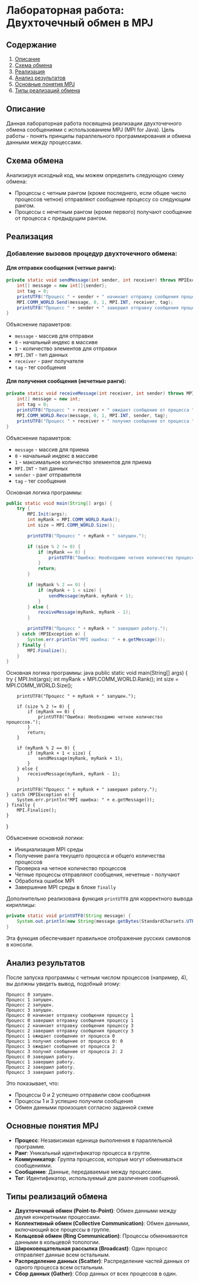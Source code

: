 # Лабораторная работа: Двухточечный обмен в MPJ

## Содержание
1. [Описание](#описание)
2. [Схема обмена](#схема-обмена)
3. [Реализация](#реализация)
4. [Анализ результатов](#анализ-результатов)
5. [Основные понятия MPJ](#основные-понятия-mpj)
6. [Типы реализаций обмена](#типы-реализаций-обмена)

## Описание

Данная лабораторная работа посвящена реализации двухточечного обмена сообщениями с использованием MPJ (MPI for Java). Цель работы - понять принципы параллельного программирования и обмена данными между процессами.

## Схема обмена

Анализируя исходный код, мы можем определить следующую схему обмена:

- Процессы с четным рангом (кроме последнего, если общее число процессов четное) отправляют сообщение процессу со следующим рангом.
- Процессы с нечетным рангом (кроме первого) получают сообщение от процесса с предыдущим рангом.

## Реализация

### Добавление вызовов процедур двухточечного обмена:

#### Для отправки сообщения (четные ранги):

```java
private static void sendMessage(int sender, int receiver) throws MPIException {
    int[] message = new int[]{sender};
    int tag = 0;
    printUTF8("Процесс " + sender + " начинает отправку сообщения процессу " + receiver);
    MPI.COMM_WORLD.Send(message, 0, 1, MPI.INT, receiver, tag);
    printUTF8("Процесс " + sender + " завершил отправку сообщения процессу " + receiver);
}
```

Объяснение параметров:
- `message` - массив для отправки
- `0` - начальный индекс в массиве
- `1` - количество элементов для отправки
- `MPI.INT` - тип данных
- `receiver` - ранг получателя
- `tag` - тег сообщения

#### Для получения сообщения (нечетные ранги):
```java
private static void receiveMessage(int receiver, int sender) throws MPIException {
    int[] message = new int;
    int tag = 0;
    printUTF8("Процесс " + receiver + " ожидает сообщение от процесса " + sender);
    MPI.COMM_WORLD.Recv(message, 0, 1, MPI.INT, sender, tag);
    printUTF8("Процесс " + receiver + " получил сообщение от процесса " + sender + ": " + message);
}
```

Объяснение параметров:
- `message` - массив для приема
- `0` - начальный индекс в массиве
- `1` - максимальное количество элементов для приема
- `MPI.INT` - тип данных
- `sender` - ранг отправителя
- `tag` - тег сообщения

Основная логика программы:
```java
public static void main(String[] args) {
    try {
        MPI.Init(args);
        int myRank = MPI.COMM_WORLD.Rank();
        int size = MPI.COMM_WORLD.Size();

        printUTF8("Процесс " + myRank + " запущен.");

        if (size % 2 != 0) {
            if (myRank == 0) {
                printUTF8("Ошибка: Необходимо четное количество процессов.");
            }
            return;
        }

        if (myRank % 2 == 0) {
            if (myRank + 1 < size) {
                sendMessage(myRank, myRank + 1);
            }
        } else {
            receiveMessage(myRank, myRank - 1);
        }

        printUTF8("Процесс " + myRank + " завершил работу.");
    } catch (MPIException e) {
        System.err.println("MPI ошибка: " + e.getMessage());
    } finally {
        MPI.Finalize();
    }
}
```

Основная логика программы:
java
public static void main(String[] args) {
try {
MPI.Init(args);
int myRank = MPI.COMM_WORLD.Rank();
int size = MPI.COMM_WORLD.Size();

        printUTF8("Процесс " + myRank + " запущен.");

        if (size % 2 != 0) {
            if (myRank == 0) {
                printUTF8("Ошибка: Необходимо четное количество процессов.");
            }
            return;
        }

        if (myRank % 2 == 0) {
            if (myRank + 1 < size) {
                sendMessage(myRank, myRank + 1);
            }
        } else {
            receiveMessage(myRank, myRank - 1);
        }

        printUTF8("Процесс " + myRank + " завершил работу.");
    } catch (MPIException e) {
        System.err.println("MPI ошибка: " + e.getMessage());
    } finally {
        MPI.Finalize();
    }
}

Объяснение основной логики:
- Инициализация MPI среды
- Получение ранга текущего процесса и общего количества процессов
- Проверка на четное количество процессов
- Четные процессы отправляют сообщения, нечетные - получают
- Обработка ошибок MPI
- Завершение MPI среды в блоке `finally`

Дополнительно реализована функция `printUTF8` для корректного вывода кириллицы:
```java
private static void printUTF8(String message) {
    System.out.println(new String(message.getBytes(StandardCharsets.UTF_8), StandardCharsets.UTF_8));
}
```
Эта функция обеспечивает правильное отображение русских символов в консоли.


## Анализ результатов
После запуска программы с четным числом процессов (например, 4), вы должны увидеть вывод, подобный этому:
```text
Процесс 0 запущен.
Процесс 1 запущен.
Процесс 2 запущен.
Процесс 3 запущен.
Процесс 0 начинает отправку сообщения процессу 1
Процесс 0 завершил отправку сообщения процессу 1
Процесс 2 начинает отправку сообщения процессу 3
Процесс 2 завершил отправку сообщения процессу 3
Процесс 1 ожидает сообщение от процесса 0
Процесс 1 получил сообщение от процесса 0: 0
Процесс 3 ожидает сообщение от процесса 2
Процесс 3 получил сообщение от процесса 2: 2
Процесс 0 завершил работу.
Процесс 1 завершил работу.
Процесс 2 завершил работу.
Процесс 3 завершил работу.
```

Это показывает, что:
- Процессы 0 и 2 успешно отправили свои сообщения
- Процессы 1 и 3 успешно получили сообщения
- Обмен данными произошел согласно заданной схеме

## Основные понятия MPJ
- **Процесс**: Независимая единица выполнения в параллельной программе.
- **Ранг**: Уникальный идентификатор процесса в группе.
- **Коммуникатор**: Группа процессов, которые могут обмениваться сообщениями.
- **Сообщение**: Данные, передаваемые между процессами.
- **Тег**: Идентификатор, используемый для различения сообщений.

## Типы реализаций обмена
- **Двухточечный обмен (Point-to-Point)**: Обмен данными между двумя конкретными процессами.
- **Коллективный обмен (Collective Communication)**: Обмен данными, включающий все процессы в группе.
- **Кольцевой обмен (Ring Communication)**: Процессы обмениваются данными в кольцевой топологии.
- **Широковещательная рассылка (Broadcast)**: Один процесс отправляет данные всем остальным.
- **Распределение данных (Scatter)**: Распределение частей данных от одного процесса всем остальным.
- **Сбор данных (Gather)**: Сбор данных от всех процессов в один.